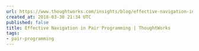 ```yaml
---
url: https://www.thoughtworks.com/insights/blog/effective-navigation-in-pair-programming
created_at: 2018-03-30 21:34 UTC
published: false
title: Effective Navigation in Pair Programming | ThoughtWorks
tags:
- pair-programming
---
```



